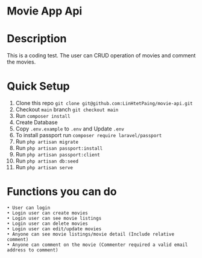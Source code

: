 # Movie App Api

# Description
   This is a coding test. The user can CRUD operation of movies and comment the movies.

# Quick Setup
   1. Clone this repo `git clone git@github.com:LinHtetPaing/movie-api.git`
   2. Checkout `main` branch `git checkout main`
   3. Run `composer install`
   4. Create Database
   5. Copy `.env.example` to `.env` and Update `.env`
   6. To install passport run `composer require laravel/passport`
   7. Run `php artisan migrate`
   8. Run `php artisan passport:install`
   9. Run `php artisan passport:client`
   10. Run `php artisan db:seed`
   11. Run `php artisan serve`

# Functions you can do
    • User can login
    • Login user can create movies 
    • Login user can see movie listings
    • Login user can delete movies 
    • Login user can edit/update movies 
    • Anyone can see movie listings/movie detail (Include relative comment)
    • Anyone can comment on the movie (Commenter required a valid email address to comment)